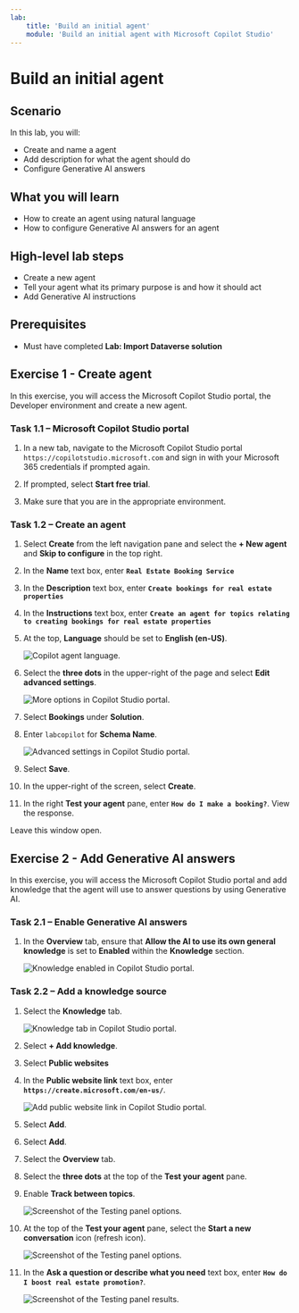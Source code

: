 ```yaml
---
lab:
    title: 'Build an initial agent'
    module: 'Build an initial agent with Microsoft Copilot Studio'
---
```


# Build an initial agent

## Scenario

In this lab, you will:

- Create and name a agent
- Add description for what the agent should do
- Configure Generative AI answers

## What you will learn

- How to create an agent using natural language
- How to configure Generative AI answers for an agent

## High-level lab steps

- Create a new agent
- Tell your agent what its primary purpose is and how it should act
- Add Generative AI instructions
  
## Prerequisites

- Must have completed **Lab: Import Dataverse solution**

## Exercise 1 - Create agent

In this exercise, you will access the Microsoft Copilot Studio portal, the Developer environment and create a new agent.

### Task 1.1 – Microsoft Copilot Studio portal

1. In a new tab, navigate to the Microsoft Copilot Studio portal `https://copilotstudio.microsoft.com` and sign in with your Microsoft 365 credentials if prompted again.

1. If prompted, select **Start free trial**.

1. Make sure that you are in the appropriate environment.

### Task 1.2 – Create an agent

1. Select **Create** from the left navigation pane and select the **+ New agent** and **Skip to configure** in the top right.

1. In the **Name** text box, enter **`Real Estate Booking Service`**

1. In the **Description** text box, enter **`Create bookings for real estate properties`**

1. In the **Instructions** text box, enter **`Create an agent for topics relating to creating bookings for real estate properties`**

1. At the top, **Language** should be set to **English (en-US)**.

    ![Copilot agent language.](../media/copilot-agent-language.png)

1. Select the **three dots** in the upper-right of the page and select **Edit advanced settings**.

    ![More options in Copilot Studio portal.](../media/copilot-studio-more-options-2.png)

1. Select **Bookings** under **Solution**.

1. Enter `labcopilot` for **Schema Name**.

    ![Advanced settings in Copilot Studio portal.](../media/copilot-studio-advanced-settings.png)

1. Select **Save**.

1. In the upper-right of the screen, select **Create**.

1. In the right **Test your agent** pane, enter **`How do I make a booking?`**. View the response.

Leave this window open.

## Exercise 2 - Add Generative AI answers

In this exercise, you will access the Microsoft Copilot Studio portal and add knowledge that the agent will use to answer questions by using Generative AI.

### Task 2.1 – Enable Generative AI answers

1. In the **Overview** tab, ensure that **Allow the AI to use its own general knowledge** is set to **Enabled** within the **Knowledge** section.

    ![Knowledge enabled in Copilot Studio portal.](../media/knowledge-enabled.png)

### Task 2.2 – Add a knowledge source

1. Select the **Knowledge** tab.

    ![Knowledge tab in Copilot Studio portal.](../media/knowledge-tab.png)

1. Select **+ Add knowledge**.

1. Select **Public websites**

1. In the **Public website link** text box, enter **`https://create.microsoft.com/en-us/`**.

    ![Add public website link in Copilot Studio portal.](../media/add-website-knowledge-source.png)

1. Select **Add**.

1. Select **Add**.

1. Select the **Overview** tab.

1. Select the **three dots** at the top of the **Test your agent** pane.

1. Enable **Track between topics**.

    ![Screenshot of the Testing panel options.](../media/test-pane-options.png)

1. At the top of the **Test your agent** pane, select the  **Start a new conversation** icon (refresh icon).

    ![Screenshot of the Testing panel options.](../media/copilot-test-pane-start-new-conversation.png)

1. In the **Ask a question or describe what you need** text box, enter **`How do I boost real estate promotion?`**.

    ![Screenshot of the Testing panel results.](../media/test-pane-results.png)
